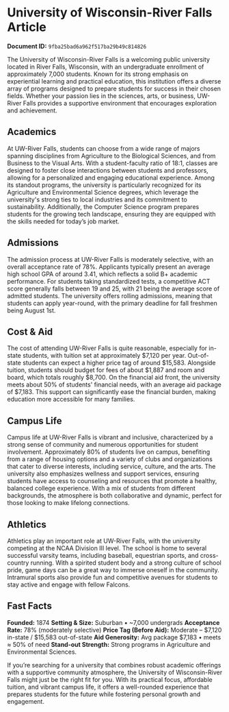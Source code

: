 # University of Wisconsin-River Falls Article

**Document ID:** `9fba25bad6a962f517ba29b49c814826`

The University of Wisconsin-River Falls is a welcoming public university located in River Falls, Wisconsin, with an undergraduate enrollment of approximately 7,000 students. Known for its strong emphasis on experiential learning and practical education, this institution offers a diverse array of programs designed to prepare students for success in their chosen fields. Whether your passion lies in the sciences, arts, or business, UW-River Falls provides a supportive environment that encourages exploration and achievement.

## Academics
At UW-River Falls, students can choose from a wide range of majors spanning disciplines from Agriculture to the Biological Sciences, and from Business to the Visual Arts. With a student-faculty ratio of 18:1, classes are designed to foster close interactions between students and professors, allowing for a personalized and engaging educational experience. Among its standout programs, the university is particularly recognized for its Agriculture and Environmental Science degrees, which leverage the university's strong ties to local industries and its commitment to sustainability. Additionally, the Computer Science program prepares students for the growing tech landscape, ensuring they are equipped with the skills needed for today’s job market.

## Admissions
The admission process at UW-River Falls is moderately selective, with an overall acceptance rate of 78%. Applicants typically present an average high school GPA of around 3.41, which reflects a solid B+ academic performance. For students taking standardized tests, a competitive ACT score generally falls between 19 and 25, with 21 being the average score of admitted students. The university offers rolling admissions, meaning that students can apply year-round, with the primary deadline for fall freshmen being August 1st.

## Cost & Aid
The cost of attending UW-River Falls is quite reasonable, especially for in-state students, with tuition set at approximately $7,120 per year. Out-of-state students can expect a higher price tag of around $15,583. Alongside tuition, students should budget for fees of about $1,887 and room and board, which totals roughly $8,700. On the financial aid front, the university meets about 50% of students' financial needs, with an average aid package of $7,183. This support can significantly ease the financial burden, making education more accessible for many families.

## Campus Life
Campus life at UW-River Falls is vibrant and inclusive, characterized by a strong sense of community and numerous opportunities for student involvement. Approximately 80% of students live on campus, benefiting from a range of housing options and a variety of clubs and organizations that cater to diverse interests, including service, culture, and the arts. The university also emphasizes wellness and support services, ensuring students have access to counseling and resources that promote a healthy, balanced college experience. With a mix of students from different backgrounds, the atmosphere is both collaborative and dynamic, perfect for those looking to make lifelong connections.

## Athletics
Athletics play an important role at UW-River Falls, with the university competing at the NCAA Division III level. The school is home to several successful varsity teams, including baseball, equestrian sports, and cross-country running. With a spirited student body and a strong culture of school pride, game days can be a great way to immerse oneself in the community. Intramural sports also provide fun and competitive avenues for students to stay active and engage with fellow Falcons.

## Fast Facts
**Founded:** 1874
**Setting & Size:** Suburban • ~7,000 undergrads
**Acceptance Rate:** 78% (moderately selective)
**Price Tag (Before Aid):** Moderate – $7,120 in-state / $15,583 out-of-state
**Aid Generosity:** Avg package $7,183 • meets ≈ 50% of need
**Stand-out Strength:** Strong programs in Agriculture and Environmental Sciences.

If you’re searching for a university that combines robust academic offerings with a supportive community atmosphere, the University of Wisconsin-River Falls might just be the right fit for you. With its practical focus, affordable tuition, and vibrant campus life, it offers a well-rounded experience that prepares students for the future while fostering personal growth and engagement.

